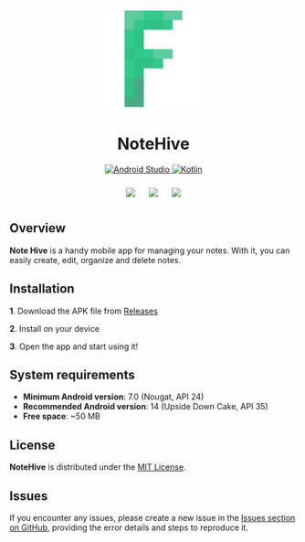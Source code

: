 <p align="center">
   <a href="https://github.com/MusiJVR/NoteHive" target="_blank">
      <img width="180" height="180" src="https://github.com/MusiJVR/FlectoManager/blob/main/docs/icon.png" alt="NoteHive" style="border-radius: 25px">
   </a>
</p>

<h1 align="center">NoteHive</h1>

<p align="center">
    <a href="https://developer.android.com/studio" target="_blank">
        <img src="https://img.shields.io/badge/Android%20Studio-56B37C?style=flat-square&logo=android-studio" alt="Android Studio">
    </a>
    <a href="https://kotlinlang.org/" target="_blank">
        <img src="https://img.shields.io/badge/Kotlin-8756B3?style=flat-square&logo=kotlin" alt="Kotlin">
    </a>
</p>

<p align="center">
    <img src="https://github.com/MusiJVR/FlectoManager/blob/main/docs/screenshot1.png" width="250" style="margin: 10px">
    <img src="https://github.com/MusiJVR/FlectoManager/blob/main/docs/screenshot2.png" width="250" style="margin: 10px">
    <img src="https://github.com/MusiJVR/FlectoManager/blob/main/docs/screenshot3.png" width="250" style="margin: 10px">
</p>

## Overview

**Note Hive** is a handy mobile app for managing your notes. With it, you can easily create, edit, organize and delete notes.

## Installation

**1**. Download the APK file from [Releases](https://github.com/MusiJVR/NoteHive/releases)

**2**. Install on your device

**3**. Open the app and start using it!

## System requirements

- **Minimum Android version**: 7.0 (Nougat, API 24)
- **Recommended Android version**: 14 (Upside Down Cake, API 35)
- **Free space**: ~50 MB

## License

**NoteHive** is distributed under the [MIT License](https://opensource.org/license/mit).

## Issues

If you encounter any issues, please create a new issue in the [Issues section on GitHub](https://github.com/MusiJVR/NoteHive/issues), providing the error details and steps to reproduce it.

